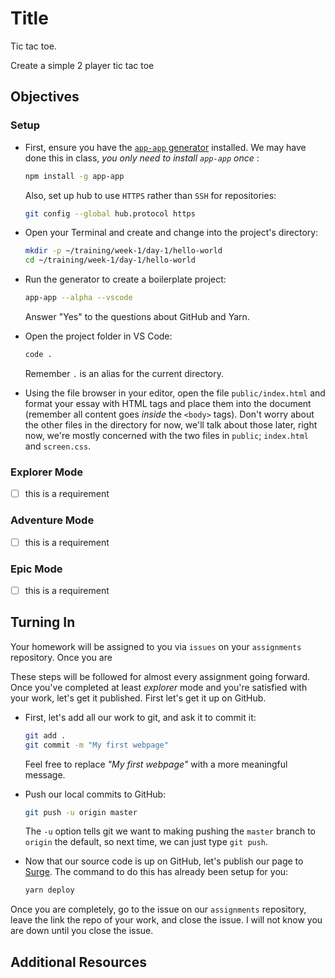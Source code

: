 # Title


Tic tac toe. 

Create a simple 2 player tic tac toe

## Objectives

### Setup

- First, ensure you have the [`app-app` generator](https://github.com/tiy-tpa-fee/app-app) installed. We may have done this in class, *you only need to install `app-app` once* :

  ```sh
  npm install -g app-app
  ```

  Also, set up hub to use `HTTPS` rather than `SSH` for repositories:

  ```sh
  git config --global hub.protocol https
  ```

- Open your Terminal and create and change into the project's directory:

  ```sh
  mkdir -p ~/training/week-1/day-1/hello-world
  cd ~/training/week-1/day-1/hello-world
  ```

- Run the generator to create a boilerplate project:

  ```sh
  app-app --alpha --vscode
  ```

  Answer "Yes" to the questions about GitHub and Yarn.

- Open the project folder in VS Code:

  ```sh
  code .
  ```

  Remember `.` is an alias for the current directory.

- Using the file browser in your editor, open the file `public/index.html` and format your essay with HTML tags and place them into the document (remember all content goes _inside_ the `<body>` tags). Don't worry about the other files in the directory for now, we'll talk about those later, right now, we're mostly concerned with the two files in `public`; `index.html` and `screen.css`.

### Explorer Mode

- [ ] this is a requirement


### Adventure Mode

- [ ] this is a requirement


### Epic Mode

- [ ] this is a requirement

## Turning In

Your homework will be assigned to you via `issues` on your `assignments` repository. Once you are

These steps will be followed for almost every assignment going forward. Once you've completed at least _explorer_ mode and you're satisfied with your work, let's get it published. First let's get it up on GitHub.

- First, let's add all our work to git, and ask it to commit it:

  ```sh
  git add .
  git commit -m "My first webpage"
  ```

  Feel free to replace _"My first webpage"_ with a more meaningful message.

- Push our local commits to GitHub:

  ```sh
  git push -u origin master
  ```

  The `-u` option tells git we want to making pushing the `master` branch to `origin` the default, so next time, we can just type `git push`.

- Now that our source code is up on GitHub, let's publish our page to [Surge](https://surge.sh). The command to do this has already been setup for you:

  ```sh
  yarn deploy
  ```

Once you are completely, go to the issue on our `assignments` repository, leave the link the repo of your work, and close the issue. I will not know you are down until you close the issue. 




## Additional Resources
